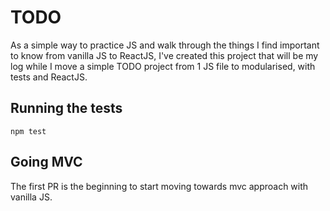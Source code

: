 # TODO
As a simple way to practice JS and walk through the things I find important to know from vanilla JS to ReactJS, I've created this project that will be my log while I move a simple TODO project from 1 JS file to modularised, with tests and ReactJS.

## Running the tests
```
npm test
```

## Going MVC
The first PR is the beginning to start moving towards mvc approach with vanilla JS.